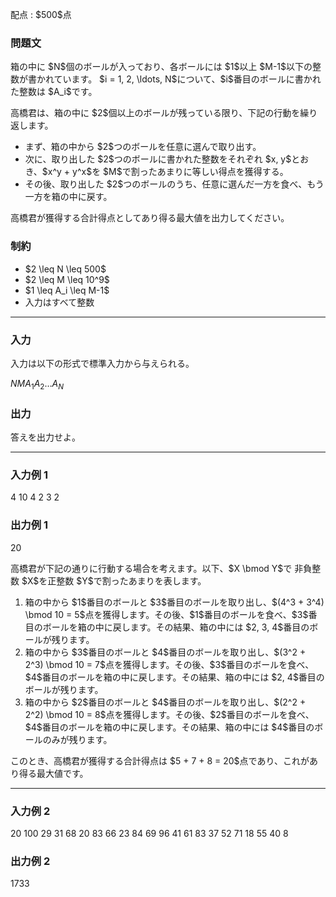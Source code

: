 
<div>

<span>

<span>

<p>
配点 : $500$点
</p>

<div>

<section>

### **問題文**

<p>
箱の中に $N$個のボールが入っており、各ボールには $1$以上 $M-1$以下の整数が書かれています。
$i = 1, 2, \ldots, N$について、$i$番目のボールに書かれた整数は $A_i$です。
</p>

<p>
高橋君は、箱の中に $2$個以上のボールが残っている限り、下記の行動を繰り返します。
</p>

<ul>

<li>
まず、箱の中から $2$つのボールを任意に選んで取り出す。
</li>

<li>
次に、取り出した $2$つのボールに書かれた整数をそれぞれ $x, y$とおき、$x^y + y^x$を $M$で割ったあまりに等しい得点を獲得する。
</li>

<li>
その後、取り出した $2$つのボールのうち、任意に選んだ一方を食べ、もう一方を箱の中に戻す。
</li>

</ul>

<p>
高橋君が獲得する合計得点としてあり得る最大値を出力してください。
</p>

</section>

</div>

<div>

<section>

### **制約**

<ul>

<li>
$2 \leq N \leq 500$
</li>

<li>
$2 \leq M \leq 10^9$
</li>

<li>
$1 \leq A_i \leq M-1$
</li>

<li>
入力はすべて整数
</li>

</ul>

</section>

</div>

---

<div>

<div>

<section>

### **入力**

<p>
入力は以下の形式で標準入力から与えられる。
</p>

<div>

$N$$M$$A_1$$A_2$$\ldots$$A_N$
</div>

</section>

</div>

<div>

<section>

### **出力**

<p>
答えを出力せよ。
</p>

</section>

</div>

</div>

---

<div>

<section>

### **入力例 1**

<div>

4 10
4 2 3 2

</div>

</section>

</div>

<div>

<section>

### **出力例 1**

<div>

20

</div>

<p>
高橋君が下記の通りに行動する場合を考えます。以下、$X \bmod Y$で 非負整数 $X$を正整数 $Y$で割ったあまりを表します。
</p>

<ol>

<li>
箱の中から $1$番目のボールと $3$番目のボールを取り出し、$(4^3 + 3^4) \bmod 10 = 5$点を獲得します。その後、$1$番目のボールを食べ、$3$番目のボールを箱の中に戻します。その結果、箱の中には $2, 3, 4$番目のボールが残ります。
</li>

<li>
箱の中から $3$番目のボールと $4$番目のボールを取り出し、$(3^2 + 2^3) \bmod 10 = 7$点を獲得します。その後、$3$番目のボールを食べ、$4$番目のボールを箱の中に戻します。その結果、箱の中には $2, 4$番目のボールが残ります。
</li>

<li>
箱の中から $2$番目のボールと $4$番目のボールを取り出し、$(2^2 + 2^2) \bmod 10 = 8$点を獲得します。その後、$2$番目のボールを食べ、$4$番目のボールを箱の中に戻します。その結果、箱の中には $4$番目のボールのみが残ります。
</li>

</ol>

<p>
このとき、高橋君が獲得する合計得点は $5 + 7 + 8 = 20$点であり、これがあり得る最大値です。
</p>

</section>

</div>

---

<div>

<section>

### **入力例 2**

<div>

20 100
29 31 68 20 83 66 23 84 69 96 41 61 83 37 52 71 18 55 40 8

</div>

</section>

</div>

<div>

<section>

### **出力例 2**

<div>

1733

</div>

</section>

</div>

</span>

</span>

</div>
